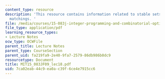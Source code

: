```yaml
---
content_type: resource
description: 'This resource contains information related to stable sets and perfect
  matchings. '
file: /media/courses/15-083j-integer-programming-and-combinatorial-optimization-fall-2009/7ca02eab44c9ea0ac39f6ce4e7915cc6_MIT15_083JF09_lec18.pdf
file_type: application/pdf
learning_resource_types:
- Lecture Notes
ocw_type: OCWFile
parent_title: Lecture Notes
parent_type: CourseSection
parent_uid: fa219fa9-2e40-9fa7-2579-86db986b0dc9
resourcetype: Document
title: MIT15_083JF09_lec18.pdf
uid: 7ca02eab-44c9-ea0a-c39f-6ce4e7915cc6
---
```


